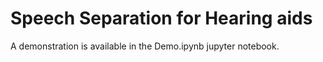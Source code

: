 # Speech Separation for Hearing aids

A demonstration is available in the Demo.ipynb jupyter notebook.
